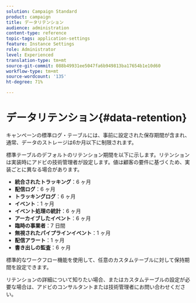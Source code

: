 ```yaml
---
solution: Campaign Standard
product: campaign
title: データリテンション
audience: administration
content-type: reference
topic-tags: application-settings
feature: Instance Settings
role: Administrator
level: Experienced
translation-type: tm+mt
source-git-commit: 088b49931ee5047fa6b949813ba17654b1e10d60
workflow-type: tm+mt
source-wordcount: '135'
ht-degree: 71%

---
```



# データリテンション{#data-retention}

キャンペーンの標準ログ・テーブルには、事前に設定された保存期間が含まれ、通常、データのストレージは6か月以下に制限されます。

標準テーブルのデフォルトのリテンション期間を以下に示します。リテンションは実装時にアドビの技術管理者が設定します。値は顧客の要件に基づくため、実装ごとに異なる場合があります。

* **統合されたトラッキング**：6 ヶ月
* **配信ログ**：6 ヶ月
* **トラッキングログ**：6 ヶ月
* **イベント**：1 ヶ月
* **イベント処理の統計**：6 ヶ月
* **アーカイブしたイベント**：6 ヶ月
* **臨時の事業者**：7 日間
* **無視されたパイプラインイベント**：1 ヶ月
* **配信アラート**：1 ヶ月
* **書き出しの監査**：6 ヶ月

標準的なワークフロー機能を使用して、任意のカスタムテーブルに対して保持期間を設定できます。

リテンションの詳細について知りたい場合、またはカスタムテーブルの設定が必要な場合は、アドビのコンサルタントまたは技術管理者にお問い合わせください。
